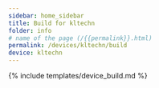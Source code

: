 ```yaml
---
sidebar: home_sidebar
title: Build for kltechn
folder: info
# name of the page (/{{permalink}}.html)
permalink: /devices/kltechn/build
device: kltechn
---
```

{% include templates/device_build.md %}
